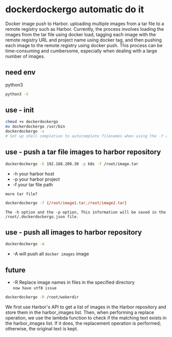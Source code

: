 # dockerdockergo automatic do it

Docker image push to Harbor. uploading multiple images from a tar file to a remote registry such as Harbor. Currently, the process involves loading the images from the tar file using docker load, tagging each image with the remote registry URL and project name using docker tag, and then pushing each image to the remote registry using docker push. This process can be time-consuming and cumbersome, especially when dealing with a large number of images.

## need env

python3

 ```bash
 python3 -V
 ```

## use - init

```bash
chmod +x dockerdockergo
mv dockerdockergo /usr/bin
dockerdockergo -s
# Set up shell completion to autocomplete filenames when using the -f and -R parameters.
```

## use - push a tar file images to harbor repository

```bash
dockerdockergo -h 192.168.200.30 -p k8s -f /root/image.tar
```

- -h your harbor host
- -p your harbor project
- -f your tar file path  

`more tar file?`

```bash
dockerdockergo -f {/root/image1.tar,/root/image2.tar}
```

`The -h option and the -p option, This information will be saved in the /root/.dockerdockergo.json file.`

## use - push all images to harbor repository

```bash
dockerdockergo -A
```

- -A will push all `docker images` image

## future

- -R Replace image names in files in the specified directory  
`now have utf8 issue`

```bash
dockerdockergo -R /root/wokerdir 
```

We first use Harbor's API to get a list of images in the Harbor repository and store them in the harbor_images list. Then, when performing a replace operation, we use the lambda function to check if the matching text exists in the harbor_images list. If it does, the replacement operation is performed; otherwise, the original text is kept.
